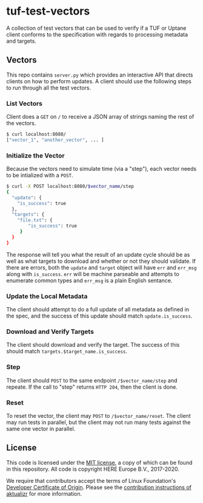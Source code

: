# tuf-test-vectors

A collection of test vectors that can be used to verify if a TUF or Uptane
client conforms to the specification with regards to processing metadata and
targets.

## Vectors

This repo contains `server.py` which provides an interactive API that directs
clients on how to perform updates. A client should use the following steps to
run through all the test vectors.

### List Vectors

Client does a `GET` on `/` to receive a JSON array of strings naming the rest of
the vectors.

```bash
$ curl localhost:8080/
["vector_1", "another_vector", ... ]
```

### Initialize the Vector

Because the vectors need to simulate time (via a "step"), each vector needs to
be intialized with a `POST`.

```bash
$ curl -X POST localhost:8080/$vector_name/step
{
  "update": {
    "is_success": true
  },
  "targets": {
    "file.txt": {
        "is_success": true
     }
  }
}
```

The response will tell you what the result of an update cycle should be as well
as what targets to download and whether or not they should validate. If there
are errors, both the `update` and `target` object will have `err` and `err_msg`
along with `is_success`. `err` will be machine parseable and attempts to
enumerate common types and `err_msg` is a plain English sentance.

### Update the Local Metadata

The client should attempt to do a full update of all metadata as defined in the
spec, and the success of this update should match `update.is_success`.

### Download and Verify Targets

The client should download and verify the target. The success of this should
match `targets.$target_name.is_success`.

### Step

The client should `POST` to the same endpoint `/$vector_name/step` and repeate.
If the call to "step" returns `HTTP 204`, then the client is done.

### Reset

To reset the vector, the client may `POST` to `/$vector_name/reset`. The client
may run tests in parallel, but the client may not run many tests against the
same one vector in parallel.

## License

This code is licensed under the [MIT license](COPYING.MIT), a copy of which can be found in this repository. All code is copyright HERE Europe B.V., 2017-2020.

We require that contributors accept the terms of Linux Foundation's [Developer Certificate of Origin](https://developercertificate.org/). Please see the [contribution instructions of aktualizr](https://github.com/advancedtelematic/aktualizr/blob/master/CONTRIBUTING.md) for more information.
